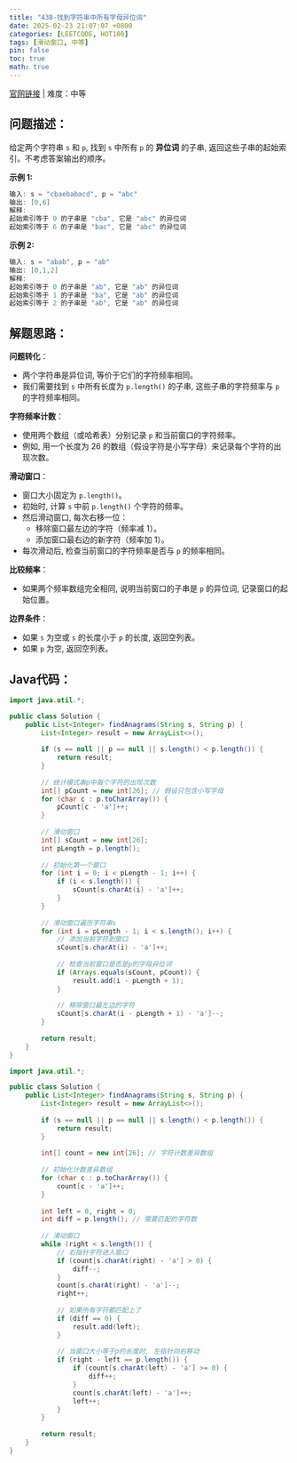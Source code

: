 ```yaml
---
title: "438-找到字符串中所有字母异位词"
date: 2025-02-23 21:07:07 +0800
categories: [LEETCODE, HOT100]
tags: [滑动窗口, 中等]
pin: false
toc: true
math: true
---
```


[官网链接](https://leetcode.cn/problems/find-all-anagrams-in-a-string/) \| 难度：中等

## 问题描述：

给定两个字符串 `s` 和 `p`, 找到 `s` 中所有 `p` 的 **异位词** 的子串, 返回这些子串的起始索引。不考虑答案输出的顺序。


**示例 1:**

```java
输入: s = "cbaebabacd", p = "abc"
输出: [0,6]
解释:
起始索引等于 0 的子串是 "cba", 它是 "abc" 的异位词
起始索引等于 6 的子串是 "bac", 它是 "abc" 的异位词
```

 **示例 2:**

```java
输入: s = "abab", p = "ab"
输出: [0,1,2]
解释:
起始索引等于 0 的子串是 "ab", 它是 "ab" 的异位词
起始索引等于 1 的子串是 "ba", 它是 "ab" 的异位词
起始索引等于 2 的子串是 "ab", 它是 "ab" 的异位词
```

## 解题思路：

**问题转化**：

- 两个字符串是异位词, 等价于它们的字符频率相同。
- 我们需要找到 `s` 中所有长度为 `p.length()` 的子串, 这些子串的字符频率与 `p` 的字符频率相同。

**字符频率计数**：

- 使用两个数组（或哈希表）分别记录 `p` 和当前窗口的字符频率。
- 例如, 用一个长度为 26 的数组（假设字符是小写字母）来记录每个字符的出现次数。

**滑动窗口**：

- 窗口大小固定为 `p.length()`。
- 初始时, 计算 `s` 中前 `p.length()` 个字符的频率。
- 然后滑动窗口, 每次右移一位：
  - 移除窗口最左边的字符（频率减 1）。
  - 添加窗口最右边的新字符（频率加 1）。
- 每次滑动后, 检查当前窗口的字符频率是否与 `p` 的频率相同。

**比较频率**：

- 如果两个频率数组完全相同, 说明当前窗口的子串是 `p` 的异位词, 记录窗口的起始位置。

**边界条件**：

- 如果 `s` 为空或 `s` 的长度小于 `p` 的长度, 返回空列表。
- 如果 `p` 为空, 返回空列表。

## Java代码：

```java
import java.util.*;

public class Solution {
    public List<Integer> findAnagrams(String s, String p) {
        List<Integer> result = new ArrayList<>();
        
        if (s == null || p == null || s.length() < p.length()) {
            return result;
        }
        
        // 统计模式串p中每个字符的出现次数
        int[] pCount = new int[26]; // 假设只包含小写字母
        for (char c : p.toCharArray()) {
            pCount[c - 'a']++;
        }
        
        // 滑动窗口
        int[] sCount = new int[26];
        int pLength = p.length();
        
        // 初始化第一个窗口
        for (int i = 0; i < pLength - 1; i++) {
            if (i < s.length()) {
                sCount[s.charAt(i) - 'a']++;
            }
        }
        
        // 滑动窗口遍历字符串s
        for (int i = pLength - 1; i < s.length(); i++) {
            // 添加当前字符到窗口
            sCount[s.charAt(i) - 'a']++;
            
            // 检查当前窗口是否是p的字母异位词
            if (Arrays.equals(sCount, pCount)) {
                result.add(i - pLength + 1);
            }
            
            // 移除窗口最左边的字符
            sCount[s.charAt(i - pLength + 1) - 'a']--;
        }
        
        return result;
    }
}
```

```java
import java.util.*;

public class Solution {
    public List<Integer> findAnagrams(String s, String p) {
        List<Integer> result = new ArrayList<>();
        
        if (s == null || p == null || s.length() < p.length()) {
            return result;
        }
        
        int[] count = new int[26]; // 字符计数差异数组
        
        // 初始化计数差异数组
        for (char c : p.toCharArray()) {
            count[c - 'a']++;
        }
        
        int left = 0, right = 0;
        int diff = p.length(); // 需要匹配的字符数
        
        // 滑动窗口
        while (right < s.length()) {
            // 右指针字符进入窗口
            if (count[s.charAt(right) - 'a'] > 0) {
                diff--;
            }
            count[s.charAt(right) - 'a']--;
            right++;
            
            // 如果所有字符都匹配上了
            if (diff == 0) {
                result.add(left);
            }
            
            // 当窗口大小等于p的长度时, 左指针向右移动
            if (right - left == p.length()) {
                if (count[s.charAt(left) - 'a'] >= 0) {
                    diff++;
                }
                count[s.charAt(left) - 'a']++;
                left++;
            }
        }
        
        return result;
    }
}
```


